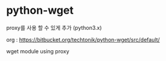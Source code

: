 # python-wget
proxy를 사용 할 수 있게 추가 (python3.x)

org : https://bitbucket.org/techtonik/python-wget/src/default/

wget module using proxy
